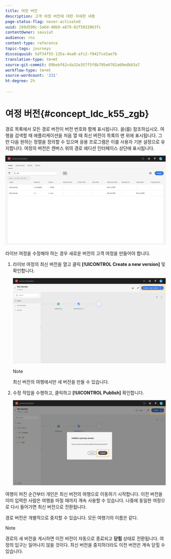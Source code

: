 ```yaml
---
title: 여정 버전
description: 고객 여정 버전에 대한 자세한 내용
page-status-flag: never-activated
uuid: 269d590c-5a6d-40b9-a879-02f5033863fc
contentOwner: sauviat
audience: rns
content-type: reference
topic-tags: journeys
discoiquuid: 5df34f55-135a-4ea8-afc2-f9427ce5ae7b
translation-type: tm+mt
source-git-commit: 09bebf62cda32e357f5f8b795e6702a69edb83a7
workflow-type: tm+mt
source-wordcount: '231'
ht-degree: 2%

---
```



# 여정 버전{#concept_ldc_k55_zgb}

경로 목록에서 모든 경로 버전이 버전 번호와 함께 표시됩니다. [](../building-journeys/using-the-journey-designer.md)을(를) 참조하십시오. 여행을 검색할 때 애플리케이션을 처음 열 때 최신 버전이 목록의 맨 위에 표시됩니다. 그런 다음 원하는 정렬을 정의할 수 있으며 응용 프로그램은 이를 사용자 기본 설정으로 유지합니다. 여정의 버전은 캔버스 위의 경로 에디션 인터페이스 상단에 표시됩니다.

![](../assets/journeyversions1.png)

라이브 여정을 수정해야 하는 경우 새로운 버전의 고객 여정을 만들어야 합니다.

1. 라이브 여정의 최신 버전을 열고 클릭 **[!UICONTROL Create a new version]** 및 확인합니다.

   ![](../assets/journeyversions2.png)

   >[!NOTE]
   >
   >최신 버전의 여행에서만 새 버전을 만들 수 있습니다.

1. 수정 작업을 수행하고, 클릭하고 **[!UICONTROL Publish]** 확인합니다.

   ![](../assets/journeyversions3.png)

여행이 퍼진 순간부터 개인은 최신 버전의 여행으로 이동하기 시작합니다. 이전 버전을 이미 입력한 사람은 여행을 마칠 때까지 계속 사용할 수 있습니다. 나중에 동일한 여정으로 다시 들어가면 최신 버전으로 전환됩니다.

경로 버전은 개별적으로 중지할 수 있습니다. 모든 여행기의 이름은 같다.

>[!NOTE]
>
>경로의 새 버전을 게시하면 이전 버전이 자동으로 종료되고 **닫힘** 상태로 전환됩니다. 여정의 입구는 일어나지 않을 것이다. 최신 버전을 중지하더라도 이전 버전은 계속 닫힐 수 있습니다.
